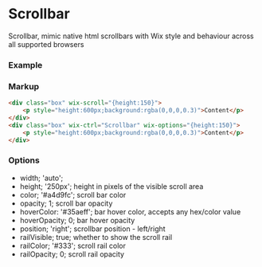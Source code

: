 # Scrollbar

Scrollbar, mimic native html scrollbars with Wix style and behaviour across all supported browsers

### Example

### Markup
```html
<div class="box" wix-scroll="{height:150}">
	<p style="height:600px;background:rgba(0,0,0,0.3)">Content</p>
</div>	
<div class="box" wix-ctrl="Scrollbar" wix-options="{height:150}">
	<p style="height:600px;background:rgba(0,0,0,0.3)">Content</p>
</div>
```

### Options

* width; 'auto';
* height; '250px'; height in pixels of the visible scroll area
* color; '#a4d9fc'; scroll bar color
* opacity; 1; scroll bar opacity
* hoverColor: '#35aeff'; bar hover color, accepts any hex/color value
* hoverOpacity; 0; bar hover opacity
* position; 'right'; scrollbar position - left/right
* railVisible; true; whether to show the scroll rail
* railColor; '#333'; scroll rail color
* railOpacity; 0; scroll rail opacity